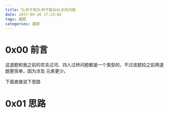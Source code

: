```yaml
---
title: 5L杯子和3L杯子取出4L水的问题
date: 2017-09-20 17:23:02
tags: 趣题
categories: 趣题
---
```


# 0x00 前言

这道题和我之前的农夫过河、四人过桥问题都是一个类型的，不过该题较之前两道题更简单，因为涉及 元素更少。

下面直接说下思路



# 0x01 思路

